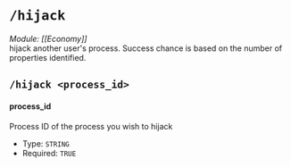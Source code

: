 # `/hijack`
*Module: [[Economy]]*<br>
hijack another user's process. Success chance is based on the number of properties identified.
## `/hijack <process_id>`
#### process_id
Process ID of the process you wish to hijack
- Type: `STRING`
- Required: `TRUE`